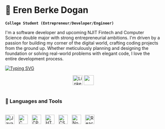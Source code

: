 # 🌱 Eren Berke Dogan
**` College Student (Entrepreneur/Developer/Engineer) `**

I'm a software developer and upcoming NJIT Fintech and Computer Science double major with strong entrepreneurial ambitions.  I'm driven by a passion for building my corner of the digital world, crafting coding projects from the ground up. Whether meticulously planning and designing the foundation or solving real-world problems with elegant code, I love the entire development process.

[![Typing SVG](https://readme-typing-svg.demolab.com?font=Mochiy+Pop+One&pause=1000&color=66D2F7&center=true&vCenter=true&random=false&width=1000&lines=AI+Engineer+%26+Software+Developer+)](https://git.io/typing-svg)

<p align="center">
<a href="https://www.linkedin.com/in/eren-dogan/"><img width="32px" alt="LinkedIn" title="LinkedIn" src="https://i.imgur.com/yRpa1dQ.png"/></a>
<a href="https://discord.gg/xD2C37ZG" alt="Discord" title="Friend Me On Discord"><img width="32px" src="https://i.imgur.com/OViZO8J.png"/></a>
</p>

#

### 🧰 Languages and Tools
<br />
<img align="left" alt="JavaScript" width="30px" style="padding-right:10px;" src="https://cdn.jsdelivr.net/gh/devicons/devicon/icons/javascript/javascript-plain.svg" />
<img align="left" alt="C" width="30px" style="padding-right:10px;" src="https://cdn.jsdelivr.net/gh/devicons/devicon/icons/c/c-original.svg"/>
<img align="left" alt="CPP" width="30px" style="padding-right:10px;" src="https://cdn.jsdelivr.net/gh/devicons/devicon@latest/icons/cplusplus/cplusplus-original.svg" />
<img align="left" alt="HTML" width="30px" style="padding-right:10px;" src="https://cdn.jsdelivr.net/gh/devicons/devicon/icons/html5/html5-plain.svg" />
<img align="left" alt="CSS" width="30px" style="padding-right:10px;" src="https://cdn.jsdelivr.net/gh/devicons/devicon/icons/css3/css3-plain.svg" />
<img align="left" alt="NodeJS" width="30px" style="padding-right:10px;" src="https://cdn.jsdelivr.net/gh/devicons/devicon/icons/nodejs/nodejs-original.svg" />
<img align="left" alt="React" width="30px" style="padding-right:10px;" src="https://cdn.jsdelivr.net/gh/devicons/devicon/icons/react/react-original.svg" />
<br />

#
